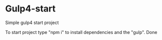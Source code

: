 # Gulp4-start
 Simple gulp4 start project

To start project type "npm i" to install dependencies and the "gulp". Done
